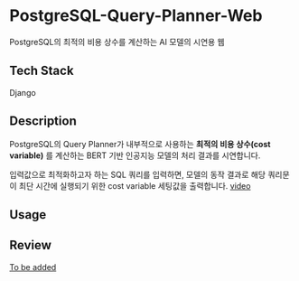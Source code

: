 # PostgreSQL-Query-Planner-Web
PostgreSQL의 최적의 비용 상수를 계산하는 AI 모델의 시연용 웹

## Tech Stack
Django

## Description
PostgreSQL의 Query Planner가 내부적으로 사용하는 **최적의 비용 상수(cost variable)** 를 계산하는 BERT 기반 인공지능 모델의 처리 결과를 시연합니다.

입력값으로 최적화하고자 하는 SQL 쿼리를 입력하면, 모델의 동작 결과로 해당 쿼리문이 최단 시간에 실행되기 위한 cost variable 세팅값을 출력합니다.
[video](https://www.notion.so/BERT-PostgreSQL-Query-Planner-49f458e8c06a45e08d4534e511db14d9?pvs=4#ca99b20b36f44a9c82de98d98b549caf)

## Usage

## Review

[To be added]()
